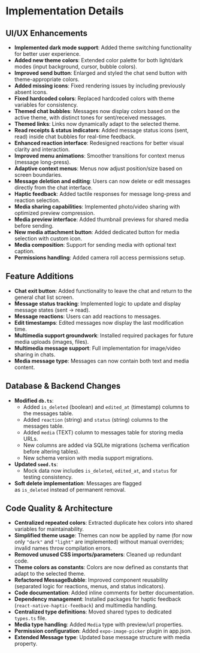 # Implementation Details

## UI/UX Enhancements

- **Implemented dark mode support**: Added theme switching functionality for better user experience.
- **Added new theme colors**: Extended color palette for both light/dark modes (input background, cursor, bubble colors).
- **Improved send button**: Enlarged and styled the chat send button with theme-appropriate colors.
- **Added missing icons**: Fixed rendering issues by including previously absent icons.
- **Fixed hardcoded colors**: Replaced hardcoded colors with theme variables for consistency.
- **Themed chat bubbles**: Messages now display colors based on the active theme, with distinct tones for sent/received messages.
- **Themed links**: Links now dynamically adapt to the selected theme.
- **Read receipts & status indicators**: Added message status icons (sent, read) inside chat bubbles for real-time feedback.
- **Enhanced reaction interface**: Redesigned reactions for better visual clarity and interaction.
- **Improved menu animations**: Smoother transitions for context menus (message long-press).
- **Adaptive context menus**: Menus now adjust position/size based on screen boundaries.
- **Message deletion and editing**: Users can now delete or edit messages directly from the chat interface.
- **Haptic feedback**: Added tactile responses for message long-press and reaction selection.
- **Media sharing capabilities**: Implemented photo/video sharing with optimized preview compression.
- **Media preview interface**: Added thumbnail previews for shared media before sending.
- **New media attachment button**: Added dedicated button for media selection with custom icon.
- **Media composition**: Support for sending media with optional text caption.
- **Permissions handling**: Added camera roll access permissions setup.

## Feature Additions

- **Chat exit button**: Added functionality to leave the chat and return to the general chat list screen.
- **Message status tracking**: Implemented logic to update and display message states (sent → read).
- **Message reactions**: Users can add reactions to messages.
- **Edit timestamps**: Edited messages now display the last modification time.
- **Multimedia support groundwork**: Installed required packages for future media uploads (images, files).
- **Multimedia message support**: Full implementation for image/video sharing in chats.
- **Media message type**: Messages can now contain both text and media content.

## Database & Backend Changes

- **Modified `db.ts`**:
    - Added `is_deleted` (boolean) and `edited_at` (timestamp) columns to the messages table.
    - Added `reaction` (string) and `status` (string) columns to the messages table.
    - Added `media` (TEXT) column to messages table for storing media URLs.
    - New columns are added via SQLite migrations (schema verification before altering tables).
    - New schema version with media support migrations.
- **Updated `seed.ts`**:
    - Mock data now includes `is_deleted`, `edited_at`, and `status` for testing consistency.
- **Soft delete implementation**: Messages are flagged as `is_deleted` instead of permanent removal.

## Code Quality & Architecture

- **Centralized repeated colors**: Extracted duplicate hex colors into shared variables for maintainability.
- **Simplified theme usage**: Themes can now be applied by name (for now only `"dark"` and `"light"` are implemented) without manual overrides; invalid names throw compilation errors.
- **Removed unused CSS imports/parameters**: Cleaned up redundant code.
- **Theme colors as constants**: Colors are now defined as constants that adapt to the selected theme.
- **Refactored MessageBubble**: Improved component reusability (separated logic for reactions, menus, and status indicators).
- **Code documentation**: Added inline comments for better documentation.
- **Dependency management**: Installed packages for haptic feedback (`react-native-haptic-feedback`) and multimedia handling.
- **Centralized type definitions**: Moved shared types to dedicated `types.ts` file.
- **Media type handling**: Added `Media` type with preview/url properties.
- **Permission configuration**: Added `expo-image-picker` plugin in app.json.
- **Extended Message type**: Updated base message structure with media property.